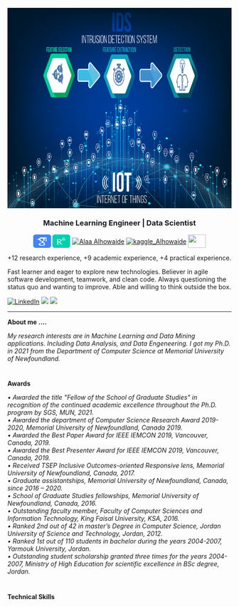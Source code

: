 <p><img src="https://github.com/azalhowaide/azalhowaide/blob/main/2.png" height="450" align="center"/></p>
<p><h3 align="center">Machine Learning Engineer | Data Scientist </h3></p>
<p align="center">
<a href="https://scholar.google.com/citations?hl=en&authuser=1&user=MtM9wbwAAAAJ" target="blank"><img align="center" src="https://github.com/azalhowaide/azalhowaide/blob/main/google_scholar_icon_130918.png" alt="Alaa Alhowaide" height="30" width="40" /></a>
<a href="https://www.researchgate.net/profile/Alaa-Alhowaide" target="blank"><img align="center" src="https://github.com/azalhowaide/azalhowaide/blob/main/researchgate_icon_130843.png" alt="Alaa Alhowaide" height="30" width="40" /></a>
<a href="https://www.linkedin.com/in/alaalhowaide/" target="blank"><img align="center" src="https://image.flaticon.com/icons/png/128/174/174857.png" alt="Alaa Alhowaide" height="30" width="40" /></a>  
<a href="https://www.kaggle.com/azalhowaide" target="blank"><img align="center" src="https://www.vectorlogo.zone/logos/kaggle/kaggle-icon.svg" alt="kaggle_Alhowaide" height="30" width="40" /></a>
<a href = "mailto: azalhowaide@mun.ca"><img align="center" src="https://seeklogo.com/images/G/gmail-new-2020-logo-32DBE11BB4-seeklogo.com.png" height="30" width="40" /></a>
</p>
<p>
+12 research experience, +9 academic experience, +4 practical experience.

Fast learner and eager to explore new technologies. Believer in agile software development, teamwork, and clean code. Always questioning the status quo and wanting to improve. Able and willing to think outside the box.
</p>
<!-- https://github-readme-stats.vercel.app/api?username=DennisHartrampf&show_icons=true -->
<p>
  <a href="https://www.linkedin.com/in/alaalhowaide/"><img src="https://img.shields.io/badge/LinkedIn--_.svg?style=social&logo=linkedin" alt="LinkedIn"></a>
  <a href="#"><img src="https://img.shields.io/badge/Degree-Ph.D.-_.svg?"></a>
  <a href="#"><img src="https://img.shields.io/badge/Interests-Machine Learning, Data Mining, Cybersecurity-_.svg?"></a>
</p>
<hr>
<b>About me ....</b>
<p align="left">
  <em>My research interests are in Machine Learning and Data Mining applications. Including Data Analysis, and Data Engeneering. I got my Ph.D. in 2021 from the Department of Computer Science at Memorial University of Newfoundland.</em>
</p>
<h1></h1>
<b>Awards</b>
<p align="left">
  <em>
    •	Awarded the title "Fellow of the School of Graduate Studies" in recognition of the continued academic excellence throughout the Ph.D. program by SGS, MUN, 2021.<br>
•	Awarded  the department of Computer Science Research Award 2019-2020,  Memorial University of Newfoundland, Canada  2019.<br>
•	Awarded the Best Paper Award for IEEE IEMCON 2019, Vancouver, Canada, 2019.<br>
•	Awarded the Best Presenter Award for IEEE IEMCON 2019, Vancouver, Canada, 2019.<br>
•	Received TSEP Inclusive Outcomes-oriented Responsive lens, Memorial University of Newfoundland, Canada, 2017.<br>
•	Graduate assistantships, Memorial University of Newfoundland, Canada, since 2016 – 2020.<br>
•	School of Graduate Studies fellowships, Memorial University of Newfoundland, Canada, 2016.<br>
•	Outstanding faculty member, Faculty of Computer Sciences and Information Technology, King Faisal University, KSA, 2016.<br>
•	Ranked 2nd out of 42 in master’s Degree in Computer Science, Jordan University of Science and Technology, Jordan, 2012.<br>
•	Ranked 1st out of 110 students in bachelor during the years 2004-2007, Yarmouk University, Jordan.<br>
•	Outstanding student scholarship granted three times for the years 2004-2007, Ministry of High Education for scientific excellence in BSc degree, Jordan.<br>
  </em>
</p>
<h1></h1>

<b>Technical Skills</b>


